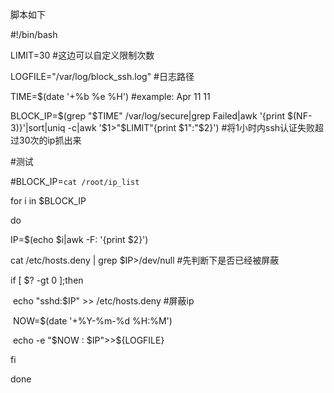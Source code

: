 脚本如下

#!/bin/bash

LIMIT=30   #这边可以自定义限制次数

LOGFILE="/var/log/block_ssh.log"   #日志路径

TIME=$(date '+%b %e %H')   #example: Apr 11 11

BLOCK_IP=$(grep "$TIME" /var/log/secure|grep Failed|awk '{print $(NF-3)}'|sort|uniq -c|awk '$1>"$LIMIT"{print $1":"$2}')   #将1小时内ssh认证失败超过30次的ip抓出来

#测试

#BLOCK_IP=`cat /root/ip_list`

for i in $BLOCK_IP

do

   IP=$(echo $i|awk -F: '{print $2}')

   cat /etc/hosts.deny | grep $IP>/dev/null   #先判断下是否已经被屏蔽

   if [ $? -gt 0 ];then

​     echo "sshd:$IP" >> /etc/hosts.deny  #屏蔽ip

​     NOW=$(date '+%Y-%m-%d %H:%M')

​     echo -e "$NOW : $IP">>${LOGFILE}

   fi

done

